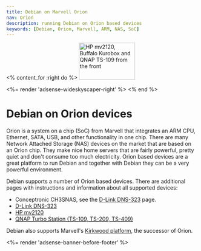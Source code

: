 ```yaml
---
title: Debian on Marvell Orion
nav: Orion
description: running Debian on Orion based devices
keywords: [Debian, Orion, Marvell, ARM, NAS, SoC]
---
```


<% content_for :right do %>
<img src = "images/r_mv2120_kurobox_ts109.jpg" class="border" alt="HP mv2120, Buffalo Kurobox and QNAP TS-109 from the front" width="148" height="97" />

<%= render 'adsense-wideskyscaper-right' %>
<% end %>

<h1>Debian on Orion devices</h1>

Orion is a system on a chip (SoC) from Marvell that integrates an ARM CPU,
Ethernet, SATA, USB, and other functionality in one chip.  There are many
Network Attached Storage (NAS) devices on the market that are based on an
Orion chip.  They make nice home servers that are fairly powerful, pretty
quiet and don't consume too much electricity.  Orion based devices are a
great platform to run Debian and together with Debian they can be a very
powerful environment.

Debian supports a number of Orion based devices.  There are additional
pages with instructions and information about all supported devices:

<ul>
<li>Conceptronic CH3SNAS, see the <a href = "d-link/dns-323">D-Link DNS-323</a> page.</li>
<li><a href = "d-link/dns-323">D-Link DNS-323</a></li>
<li><a href = "hp/mv2120">HP mv2120</a></li>
<li><a href = "qnap">QNAP Turbo Station (TS-109, TS-209, TS-409)</a></li>
</ul>

Debian also supports Marvell's <a href = "../kirkwood/">Kirkwood
platform</a>, the successor of Orion.

<div class="bbf">
<%= render 'adsense-banner-before-footer' %>
</div>

